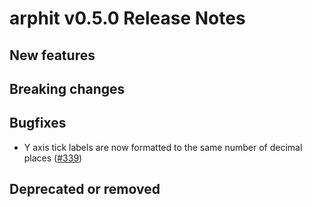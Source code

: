 # arphit v0.5.0 Release Notes

## New features

## Breaking changes

## Bugfixes

* Y axis tick labels are now formatted to the same number of decimal places
([#339](https://github.com/angusmoore/arphit/pull/339))

## Deprecated or removed
